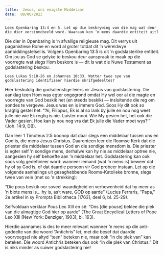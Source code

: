 ```yaml
---
title:  Jesus, ons enigste Middelaar
date:  08/06/2023
---
```


`Lees Openbaring 13:4 en 5. Let op die beskrywing van die mag wat deur die dier versinnebeeld word. Waaraan ken ’n mens daardie entiteit uit?`

Die dier in Openbaring is ’n afvallige religieuse mag. Dit verrys uit paganistiese Rome en word al groter totdat dit ’n wêreldwye aanbiddingstelsel is. Volgens Openbaring 13:5 is dit ’n godslasterlike entiteit. Om jou as God se gelyke te beskou deur aanspraak te maak op die voorregte wat slegs Hom beskore is — dit is wat die Nuwe Testament as godslastering beskou.

`Lees Lukas 5:18-26 en Johannes 10:33. Watter twee sye van godslastering identifiseer hierdie skrifgedeeltes?`

Hier beskuldig die godsdienstige leiers vir Jesus van godslastering. Die aanklag teen Hom was egter ongegrond omdat Hy wel oor al die magte en voorregte van God beskik het (en steeds beskik) — insluitende die reg om sondes te vergewe. Jesus was en is immers God. Soos Hy dit ook so kragtig gestel het: “‘Ai, Filippus, Ek is al so lank by julle en nou nog weet julle nie wie Ek regtig is nie. Luister mooi. Wie My gesien het, het ook die Vader gesien. Hoe kan jy nou nog vra dat Ek julle die Vader moet wys?’” (Joh. 14:9, DB).

Dan leer 1 Timoteus 2:5 boonop dat daar slegs een middelaar tussen ons en God is, die mens Jesus Christus. Daarenteen leer die Roomse Kerk dat die priester die middelaar tussen God en die sondige mensdom is. Die priester is egter self ’n sondige mens, derhalwe kan hy nie as middelaar optree nie, aangesien hy self behoefte aan ’n middelaar het. Godslastering kan ook soos volg gedefinieer word: wanneer iemand (wat ’n mens is) beweer dat hy of sy God is, of dat daardie persoon vir God probeer instaan. Let op die volgende aanhalings uit gesaghebbende Rooms-Katolieke bronne, slegs twee van vele (met so ’n strekking):

“Die pous beskik oor soveel waardigheid en verhewenheid dat hy meer as ’n blote mens is… hy is, as’t ware, GOD op aarde” (Lucius Ferraris, “Papa,” 2e artikel in sy Prompta Bibliotheca [1763], deel 6, bl. 25-29).

Selfvoldaan verklaar Pous Leo XIII en sê: “Ons [die pouse] beklee die plek van die almagtige God hier op aarde” (The Great Encyclical Letters of Pope Leo XIII [New York: Benziger, 1903], bl. 193).

Hierdie aannames is des te meer relevant wanneer ’n mens op die anti-gedeelte van die woord “Antichris” let, met die besef dat daardie voorvoegsel nie altyd “teen” beteken nie, maar ook “in die plek van” kan beteken. Die woord Antichris beteken dus ook “in die plek van Christus.” Dit is niks minder as suiwer godslastering nie!